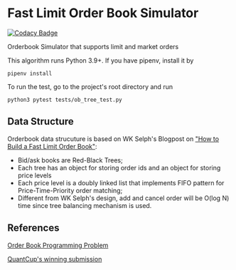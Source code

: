 # Fast Limit Order Book Simulator

[![Codacy Badge](https://app.codacy.com/project/badge/Grade/65e36ac1751347aabe07dcad58f51bb6)](https://www.codacy.com/gh/dabaojian1992/fast_limit_orderbook/dashboard?utm_source=github.com&amp;utm_medium=referral&amp;utm_content=dabaojian1992/fast_limit_orderbook&amp;utm_campaign=Badge_Grade)

Orderbook Simulator that supports limit and market orders

This algorithm runs Python 3.9+. If you have pipenv, install it by 
```
pipenv install
```

To run the test, go to the project's root directory and run
```
python3 pytest tests/ob_tree_test.py
```

## Data Structure
Orderbook data strucuture is based on WK Selph's Blogpost on ["How to Build a Fast Limit Order Book"](https://web.archive.org/web/20110219163448/http://howtohft.wordpress.com/2011/02/15/how-to-build-a-fast-limit-order-book/):

* Bid/ask books are Red-Black Trees;
* Each tree has an object for storing order ids and an object for storing price levels
* Each price level is a doubly linked list that implements FIFO pattern for Price-Time-Priority order matching;
* Different from WK Selph's design, add and cancel order will be O(log N) time since tree balancing mechanism is used. 



## References
[Order Book Programming Problem](https://web.archive.org/web/20161116104649/http://rgmadvisors.com/problems/orderbook/)

[QuantCup's winning submission](https://web.archive.org/web/20141222151051/https://dl.dropboxusercontent.com/u/3001534/engine.c)
